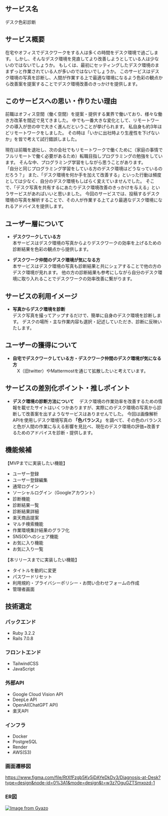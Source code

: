 ## サービス名
デスク色彩診断

## サービス概要
在宅やオフィスでデスクワークをする人は多くの時間をデスク環境で過ごします。
しかし、そんなデスク環境を見直してより改善しようとしている人は少ないのではないでしょうか。
もしくは、最初にセッティングしたデスク環境のままずっと作業されている人が多いのではないでしょうか。
このサービスはデスク環境の写真を診断し、人間が作業する上で最適な環境になるよう色彩の観点から改善案を提案することでデスク環境改善のきっかけを提供します。

## このサービスへの思い・作りたい理由
前職はオフィス空間（働く空間）を提案・提供する業界で働いており、様々な働き方改革を間近で見てきました。
中でも一番大きな変化として、リモートワークの導入が世の中で大きく進んだということが挙げられます。
私自身も約3年ほどリモートワークをしました。
その時は「いかに出社時より生産性を下げないか」を皆で考えて試行錯誤しました。

現在は前職を退社し、次の会社でもリモートワークで働くために（家庭の事情でフルリモートで働く必要があるため）転職目指しプログラミングの勉強をしています。
そんな中、プログラミング学習をしながら思うことがあります。  
「自分と同じプログラミング学習をしている方のデスク環境はどうなっているのだろう？」
また、「デスク環境を何か手を加えて改善する」といった行動は頻度としては少なく、自分のデスク環境もしばらく変えていませんでした。
そこで、「デスク写真を共有するにあたりデスク環境改善のきっかけを与える」というサービスがあればいいと思いました。
今回のサービスでは、投稿するデスク環境の写真を解析することで、その人が作業する上てより最適なデスク環境になれるアドバイスを提供します。

## ユーザー層について
- **デスクワークしている方**  
本サービスはデスク環境の写真からよりデスクワークの効率を上げるための診断結果を色彩の観点から提供します。

- **デスクワーク仲間のデスク環境が気になる方**  
本サービスはデスク環境の写真も診断結果と共にシェアすることで他の方のデスク環境が見れます。
他の方の診断結果も参考にしながら自分のデスク環境に取り入れることでデスクワークの効率改善に繋がります。

## サービスの利用イメージ
- **写真からデスク環境を診断**    
デスク写真を撮ってアップするだけで、簡単に自身のデスク環境を診断します。
デスクの場所・主な作業内容も選択・記述していただき、診断に反映いたします。

## ユーザーの獲得について
- **自宅でデスクワークしている方・デスクワーク仲間のデスク環境が気になる方**  
　X（旧twitter）やMattermostを通じて拡散したいと考えています。

## サービスの差別化ポイント・推しポイント
- **デスク環境の診断方法について**
　デスク環境の作業効率を改善するための情報を載せたサイトはいくつかありますが、実際にのデスク環境の写真から診断して改善案を出すようなサービスはありませんでした。
今回は画像解析APIを使用しデスク環境写真の **「色バランス」** を調べて、その色のバランスと色が人間の作業に与える影響を見比べ、現在のデスク環境の評価+改善するためのアドバイスを診断・提供します。

## 機能候補
【MVPまでに実装したい機能】  
- ユーザー登録
- ユーザー登録編集
- 通常ログイン
- ソーシャルログイン（Googleアカウント）
- 診断機能 
- 診断結果一覧
- 診断結果詳細
- 楽天商品提案
- マルチ検索機能
- 作業環境集計結果のグラフ化
- SNS(X)へのシェア機能
- お気に入り機能
- お気に入り一覧

【本リリースまでに実装したい機能】
- タイトルを動的に変更
- パスワードリセット
- 利用規約・プライバシーポリシー・お問い合わせフォームの作成
- 管理者画面

## 技術選定
### バックエンド
- Ruby 3.2.2
- Rails 7.0.8

### フロントエンド
- TailwindCSS
- JavaScript

### 外部API
- Google Cloud Vision API
- DeepLe API
- OpenAI(ChatGPT API)
- 楽天API

### インフラ
- Docker
- PostgreSQL
- Render
- AWS(S3)

### 画面遷移図
https://www.figma.com/file/RtXfFzgb5Kv5jDAYeDkDv3/Diagnosis-at-Desk?type=design&node-id=0%3A1&mode=design&t=w3z7OguGZTSmxozd-1

### ER図 
[![Image from Gyazo](https://i.gyazo.com/4d7006003d40bc720281a4a61a3b1e08.png)](https://gyazo.com/4d7006003d40bc720281a4a61a3b1e08)